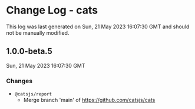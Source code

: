 # Change Log - cats

This log was last generated on Sun, 21 May 2023 16:07:30 GMT and should not be manually modified.

<!-- Start content -->

## 1.0.0-beta.5

Sun, 21 May 2023 16:07:30 GMT

### Changes

- `@catsjs/report`
  - Merge branch 'main' of https://github.com/catsjs/cats
